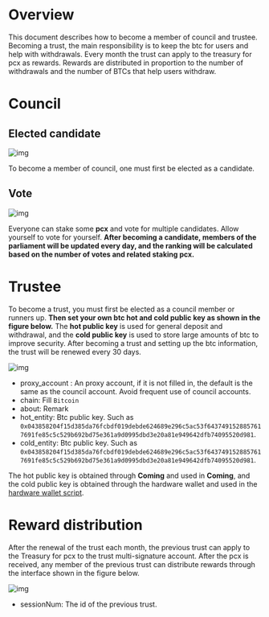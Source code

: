 # Overview

This document describes how to become a member of council and trustee. Becoming a trust, the main responsibility is to keep the btc for users and help with withdrawals. Every month the trust can apply to the treasury for  pcx as rewards. Rewards are distributed in proportion to the number of withdrawals and the number of BTCs that help users withdraw.

# Council

## Elected candidate

![img](https://cdn.jsdelivr.net/gh/hacpy/PictureBed@master/Document/16400546556771640054655670.png)

To become a member of council, one must first be elected as a candidate.

## Vote

![img](https://cdn.jsdelivr.net/gh/hacpy/PictureBed@master/Document/16400548057191640054805712.png)

Everyone can stake some **pcx** and vote for multiple candidates. Allow yourself to vote for yourself. **After becoming a candidate, members of the parliament will be updated every day, and the ranking will be calculated based on the number of votes and related staking pcx.**

# Trustee

To become a trust, you must first be elected as a council member or runners up. **Then set your own btc hot and cold public key as shown in the figure below.** The **hot public key** is used for general deposit and withdrawal, and the **cold public key** is used to store large amounts of btc to improve security. After becoming a trust and setting up the btc information, the trust will be renewed every 30 days.

![img](https://cdn.jsdelivr.net/gh/hacpy/PictureBed@master/Document/16400549209591640054920952.png)

- proxy_account : An proxy account, if it is not filled in, the default is the same as the council account. Avoid frequent use of council accounts.
- chain: Fill `Bitcoin`
- about: Remark
- hot_entity: Btc public key. Such as `0x043858204f15d385da76fcbdf019debde624689e296c5ac53f6437491528857617691fe85c5c529b692bd75e361a9d0995dbd3e20a81e949642dfb74095520d981`.
- cold_entity: Btc public key. Such as `0x043858204f15d385da76fcbdf019debde624689e296c5ac53f6437491528857617691fe85c5c529b692bd75e361a9d0995dbd3e20a81e949642dfb74095520d981`.

The hot public key is obtained through **Coming** and used in **Coming**, and the cold public key is obtained through the hardware wallet and used in the [hardware wallet script](https://github.com/chainx-org/trustee-cli-ts/tree/upgrade-taproot).

# Reward distribution

After the renewal of the trust each month, the previous trust can apply to the Treasury for pcx to the trust multi-signature account. After the pcx is received, any member of the previous trust can distribute rewards through the interface shown in the figure below. 

![img](https://cdn.jsdelivr.net/gh/hacpy/PictureBed@master/Document/16400549742281640054974219.png)

- sessionNum: The id of the previous trust.
